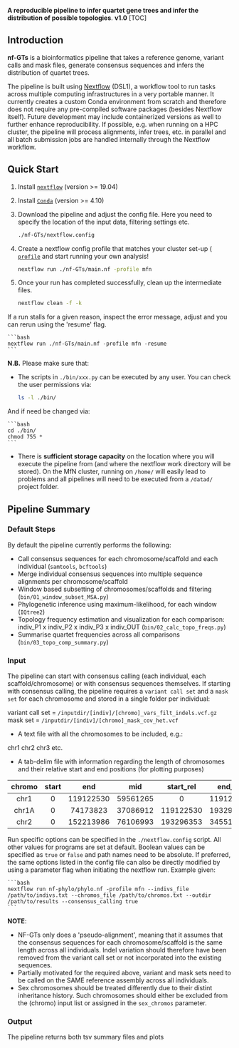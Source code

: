 **A reproducible pipeline to infer quartet gene trees and infer the distribution of possible topologies**.
**v1.0**
[TOC]

## Introduction

**nf-GTs** is a bioinformatics pipeline that takes a reference genome, variant calls and mask files, generate consensus sequences and infers the distribution of quartet trees.

The pipeline is built using [Nextflow](https://www.nextflow.io) (DSL1), a workflow tool to run tasks across multiple computing infrastructures in a very portable manner. It currently creates a custom Conda environment from scratch and therefore does not require any pre-compiled software packages (besides Nextflow itself). Future development may include containerized versions as well to further enhance reproducibility. If possible, e.g. when running on a HPC cluster, the pipeline will process alignments, infer trees, etc. in parallel and all batch submission jobs are handled internally through the Nextflow workflow.

## Quick Start

1. Install [`nextflow`](https://www.nextflow.io/) (version >= 19.04) 
2. Install [`Conda`](https://conda.io/miniconda.html) (version >= 4.10)
3. Download the pipeline and adjust the config file. Here you need to specify the location of the input data, filtering settings etc.

    ```bash
    ./nf-GTs/nextflow.config
    ```
4. Create a nextflow config profile that matches your cluster set-up ( [`profile`]( https://www.nextflow.io/docs/latest/config.html#config-profiles) and start running your own analysis!

    ```bash
    nextflow run ./nf-GTs/main.nf -profile mfn
    ```

6. Once your run has completed successfully, clean up the intermediate files.

    ```bash
    nextflow clean -f -k
    ```

If a run stalls for a given reason, inspect the error message, adjust and you can rerun using the 'resume' flag.

    ```bash
    nextflow run ./nf-GTs/main.nf -profile mfn -resume
    ```


**N.B.** Please make sure that:
* The scripts in `./bin/xxx.py` can be executed by any user. You can check the user permissions via:

    ```bash
    ls -l ./bin/
    ```
And if need be changed via:

    ```bash
    cd ./bin/
    chmod 755 *
    ```

* There is **sufficient storage capacity** on the location where you will execute the pipeline from (and where the nextflow work directory will be stored). On the MfN cluster, running on `/home/` will easily lead to problems and all pipelines will need to be executed from a `/datad/` project folder.


## Pipeline Summary

### Default Steps

By default the pipeline currently performs the following:

* Call consensus sequences for each chromosome/scaffold and each individual (`samtools`, `bcftools`)
* Merge individual consensus sequences into multiple sequence alignments per chromosome/scaffold 
* Window based subsetting of chromosomes/scaffolds and filtering (`bin/01_window_subset_MSA.py`)
* Phylogenetic inference using maximum-likelihood, for each window (`IQtree2`)
* Topology frequency estimation and visualization for each comparison: indiv_P1 x indiv_P2 x indiv_P3 x indiv_OUT (`bin/02_calc_topo_freqs.py`)
* Summarise quartet frequencies across all comparisons (`bin/03_topo_comp_summary.py`)


### Input

The pipeline can start with consensus calling (each individual, each scaffold/chromosome) or with consensus sequences themselves. If starting with consensus calling, the pipeline requires a `variant call set` and a `mask set` for each chromosome and stored in a single folder per individual:

variant call set = `/inputdir/[indiv]/[chromo]_vars_filt_indels.vcf.gz`
mask set = `/inputdir/[indiv]/[chromo]_mask_cov_het.vcf`

- A text file with all the chromosomes to be included, e.g.:

chr1
chr2
chr3
etc.

- A tab-delim file with information regarding the length of chromosomes and their relative start and end positions (for plotting purposes)

| chromo | start |     end    |    mid   | start_rel |   end_rel  |  mid_rel  | 
| :----: | :----:| :--------: | :------: | :--------:| :--------: | :-------: | 
| chr1   | 0     |  119122530 | 59561265 | 0         |  119122530 | 59561265  | 
| chr1A  | 0     |  74173823  | 37086912 | 119122530 |  193296353 | 156209442 | 
| chr2   | 0     |  152213986 | 76106993 | 193296353 |  345510339 | 269403346 | 


Run specific options can  be specified in the `./nextflow.config` script. All other values for programs are set at default. Boolean values can be specified as `true` or `false` and path names need to be absolute. If preferred, the same options listed in the config file can also be directly modified by using a parameter flag when initiating the nextflow run. Example given:

    ```bash
    nextflow run nf-phylo/phylo.nf -profile mfn --indivs_file /path/to/indivs.txt --chromos_file /path/to/chromos.txt --outdir /path/to/results --consensus_calling true
    ```

**NOTE**:
- NF-GTs only does a 'pseudo-alignment', meaning that it assumes that the consensus sequences for each chromosome/scaffold is the same length across all individuals. Indel variation should therefore have been removed from the variant call set or not incorporated into the existing sequences.
- Partially motivated for the required above, variant and mask sets need to be called on the SAME reference assembly across all individuals.
- Sex chromosomes should be treated differently due to their distint inheritance history. Such chromosomes should either be excluded from the (chromo) input list or assigned in the `sex_chromos` parameter.


### Output
The pipeline returns both tsv summary files and plots

